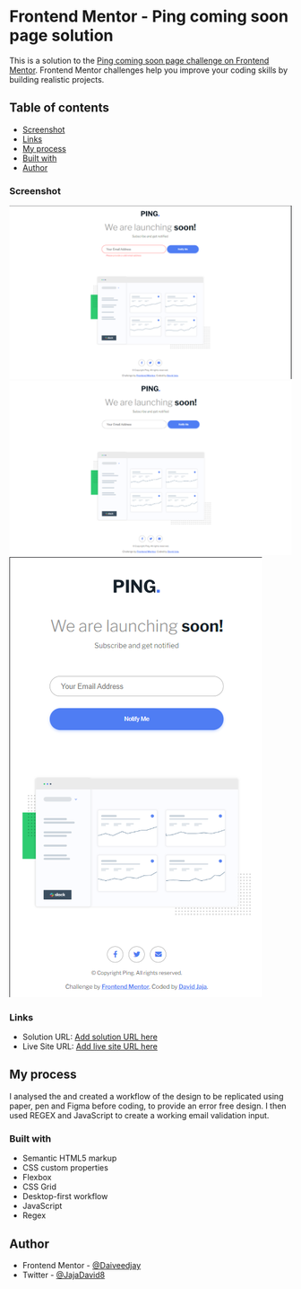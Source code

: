 # Frontend Mentor - Ping coming soon page solution

This is a solution to the [Ping coming soon page challenge on Frontend Mentor](https://www.frontendmentor.io/challenges/ping-single-column-coming-soon-page-5cadd051fec04111f7b848da). Frontend Mentor challenges help you improve your coding skills by building realistic projects.

## Table of contents

- [Screenshot](#screenshot)
- [Links](#links)
- [My process](#my-process)
- [Built with](#built-with)
- [Author](#author)

### Screenshot

![Desktop Version active](./Screenshots/Desktop%20version%20-%20active.png)
![Desktop Version inactive](./Screenshots/Desktop%20version%20-%20inactive.png)
![Mobile Version](./Screenshots/Mobile%20Version.png)

### Links

- Solution URL: [Add solution URL here](https://github.com/Daiveedjay/Ping-Coming-soon)
- Live Site URL: [Add live site URL here](https://your-live-site-url.com)

## My process

I analysed the and created a workflow of the design to be replicated using paper, pen and Figma before coding, to provide an error free design.
I then used REGEX and JavaScript to create a working email validation input.

### Built with

- Semantic HTML5 markup
- CSS custom properties
- Flexbox
- CSS Grid
- Desktop-first workflow
- JavaScript
- Regex

## Author

- Frontend Mentor - [@Daiveedjay](https://www.frontendmentor.io/profile/Daiveedjay)
- Twitter - [@JajaDavid8](https://twitter.com/JajaDavid8)
